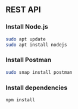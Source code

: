 ## REST API

### Install Node.js

```bash
sudo apt update
sudo apt install nodejs
```

### Install Postman

```bash
sudo snap install postman
```

### Install dependencies

```bash
npm install
```
